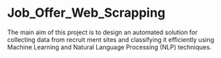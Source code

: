 # Job_Offer_Web_Scrapping
 The main aim of this project is to design an automated solution for collecting data from recruit ment sites and classifying it efficiently using Machine Learning and Natural Language Processing  (NLP) techniques.
